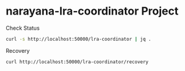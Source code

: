 # narayana-lra-coordinator Project

Check Status
```bash
curl -s http://localhost:50000/lra-coordinator | jq .
```

Recovery
```bash
curl http://localhost:50000/lra-coordinator/recovery
```
